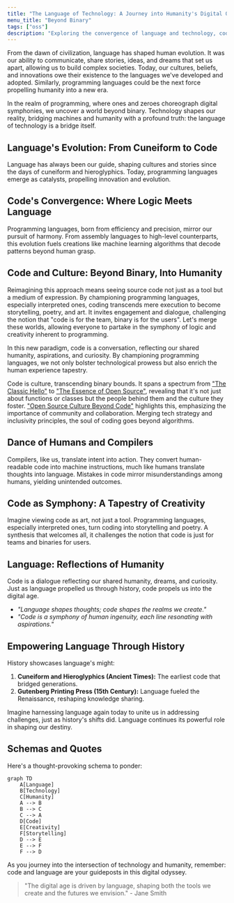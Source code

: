 ```yaml
---
title: "The Language of Technology: A Journey into Humanity's Digital Odyssey"
menu_title: "Beyond Binary"
tags: ["oss"]
description: "Exploring the convergence of language and technology, code's cultural impact, and the power of language in shaping humanity's digital journey."
---
```


From the dawn of civilization, language has shaped human evolution. It was our ability to communicate, share stories, ideas, and dreams that set us apart, allowing us to build complex societies. Today, our cultures, beliefs, and innovations owe their existence to the languages we've developed and adopted. Similarly, programming languages could be the next force propelling humanity into a new era.

In the realm of programming, where ones and zeroes choreograph digital symphonies, we uncover a world beyond binary. Technology shapes our reality, bridging machines and humanity with a profound truth: the language of technology is a bridge itself.

## Language's Evolution: From Cuneiform to Code

Language has always been our guide, shaping cultures and stories since the days of cuneiform and hieroglyphics. Today, programming languages emerge as catalysts, propelling innovation and evolution.

## Code's Convergence: Where Logic Meets Language

Programming languages, born from efficiency and precision, mirror our pursuit of harmony. From assembly languages to high-level counterparts, this evolution fuels creations like machine learning algorithms that decode patterns beyond human grasp.

## Code and Culture: Beyond Binary, Into Humanity

Reimagining this approach means seeing source code not just as a tool but a medium of expression. By championing programming languages, especially interpreted ones, coding transcends mere execution to become storytelling, poetry, and art. It invites engagement and dialogue, challenging the notion that "code is for the team, binary is for the users". Let's merge these worlds, allowing everyone to partake in the symphony of logic and creativity inherent to programming.

In this new paradigm, code is a conversation, reflecting our shared humanity, aspirations, and curiosity. By championing programming languages, we not only bolster technological prowess but also enrich the human experience tapestry.

Code is culture, transcending binary bounds. It spans a spectrum from ["The Classic Hello"](./posts/hello.md) to ["The Essence of Open Source"](./posts/open-bar.md), revealing that it's not just about functions or classes but the people behind them and the culture they foster. ["Open Source Culture Beyond Code"](./posts/open-culture.md) highlights this, emphasizing the importance of community and collaboration. Merging tech strategy and inclusivity principles, the soul of coding goes beyond algorithms.

## Dance of Humans and Compilers

Compilers, like us, translate intent into action. They convert human-readable code into machine instructions, much like humans translate thoughts into language. Mistakes in code mirror misunderstandings among humans, yielding unintended outcomes.

## Code as Symphony: A Tapestry of Creativity

Imagine viewing code as art, not just a tool. Programming languages, especially interpreted ones, turn coding into storytelling and poetry. A synthesis that welcomes all, it challenges the notion that code is just for teams and binaries for users.

## Language: Reflections of Humanity

Code is a dialogue reflecting our shared humanity, dreams, and curiosity. Just as language propelled us through history, code propels us into the digital age.

* *"Language shapes thoughts; code shapes the realms we create."*
* *"Code is a symphony of human ingenuity, each line resonating with aspirations."*

## Empowering Language Through History

History showcases language's might:

1. **Cuneiform and Hieroglyphics (Ancient Times):** The earliest code that bridged generations.
2. **Gutenberg Printing Press (15th Century):** Language fueled the Renaissance, reshaping knowledge sharing.

Imagine harnessing language again today to unite us in addressing challenges, just as history's shifts did. Language continues its powerful role in shaping our destiny.

## Schemas and Quotes

Here's a thought-provoking schema to ponder:

```mermaid
graph TD
    A[Language]
    B[Technology]
    C[Humanity]
    A --> B
    B --> C
    C --> A
    D[Code]
    E[Creativity]
    F[Storytelling]
    D --> E
    E --> F
    F --> D
```

As you journey into the intersection of technology and humanity, remember: code and language are your guideposts in this digital odyssey.

> "The digital age is driven by language, shaping both the tools we create and the futures we envision." - Jane Smith
